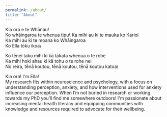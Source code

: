 ```yaml
---
permalink: /about/
title: "About"
---
```


Kia ora e te Whānau!\
Ko whāingaroa te whenua tipu\ 
Ka mihi au ki te mauka ko Karioi\
Ka mihi au ki te moana ko Whāingaroa\
Ko Ella tōku ikoa\

Ko tēnei taku mihi ki kā tākata whenua o te rohe\
Ka mihi hoki ahau ki kā tohu o te rohe nei\
No reira, tēnā koutou, tēnā koutou, tēnā koutou katoa\


Kia ora! I'm Ella!\
My research fits within neuroscience and psychology, with a focus on understanding perception, anxiety, and how interventions used for anxiety influence our perception. When I’m not buried in research or working towards my PhD you’ll find me somewhere outdoors! I'm passionate about increasing mental health literacy and equipping communities with knowledge and resources required to advocate for their wellbeing. 
